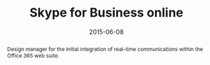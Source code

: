 ---
layout: article.njk
title: Skype for Business online
client: Microsoft
partner: Office Design Group
date: 2015-06-08
abstract: Design manager for the initial integration of real-time communications within the Office 365 web suite.
headline: Skype 💕 Office 365
collaborators:
 - Anna-Leena Brinck
 - Enrique Quiroz Valdez
text:
  - The brief was simple - how do you make a Skype for Business client fit into
    the workflow of a typical Outlook user, but still make it feel like it was
    part of Office 365 all along?
  - Myself and the team took particular care to align typography, grids and even
    themes to ensure that the Skype app felt at home alongside e-mail, but also
    respected the environment it was in and any customisation choices that the
    user had made. 
thumbnail:
  - thumbnail-0365.png
media:
  - office-365.png
tags: 
 - applications
video:
 - https://www.youtube.com/watch?v=Hm8FYuvqXV8
---